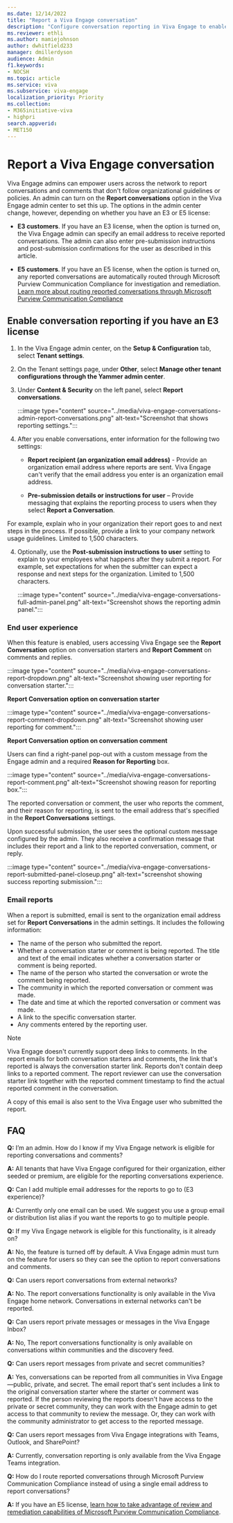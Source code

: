 ```yaml
---
ms.date: 12/14/2022
title: "Report a Viva Engage conversation"
description: "Configure conversation reporting in Viva Engage to enable people to report conversation starter posts and comments that don't follow guidelines or policies."
ms.reviewer: ethli
ms.author: mamiejohnson
author: dwhitfield233
manager: dmillerdyson
audience: Admin
f1.keywords:
- NOCSH
ms.topic: article
ms.service: viva
ms.subservice: viva-engage
localization_priority: Priority
ms.collection:  
- M365initiative-viva
- highpri
search.appverid:
- MET150
---
```


# Report a Viva Engage conversation

Viva Engage admins can empower users across the network to report conversations and comments that don't follow organizational guidelines or policies. An admin can turn on the **Report conversations** option in the Viva Engage admin center to set this up. The options in the admin center change, however, depending on whether you have an E3 or E5 license:

- **E3 customers**. If you have an E3 license, when the option is turned on, the Viva Engage admin can specify an email address to receive reported conversations. The admin can also enter pre-submission instructions and post-submission confirmations for the user as described in this article. 

- **E5 customers**. If you have an E5 license, when the option is turned on, any reported conversations are automatically routed through Microsoft Purview Communication Compliance for investigation and remediation. [Learn more about routing reported conversations through Microsoft Purview Communication Compliance](\purview\communication-complicance-policies)
 
## Enable conversation reporting if you have an E3 license

1. In the Viva Engage admin center, on the **Setup & Configuration** tab, select **Tenant settings**. 

1. On the Tenant settings page, under **Other**, select **Manage other tenant configurations through the Yammer admin center**.

2. Under **Content & Security** on the left panel, select **Report conversations**.

    :::image type="content" source="../media/viva-engage-conversations-admin-report-conversations.png" alt-text="Screenshot that shows reporting settings.":::

3. After you enable conversations, enter information for the following two settings:

    - **Report recipient (an organization email address)** - Provide an organization email address where reports are sent. Viva Engage can't verify that the email address you enter is an organization email address.  

    - **Pre-submission details or instructions for user** – Provide messaging that explains the reporting process to users when they select **Report a Conversation**.  

For example, explain who in your organization their report goes to and next steps in the process. If possible, provide a link to your company network usage guidelines. Limited to 1,500 characters.

4. Optionally, use the **Post-submission instructions to user** setting to explain to your employees what happens after they submit a report. For example, set expectations for when the submitter can expect a response and next steps for the organization. Limited to 1,500 characters.  

    :::image type="content" source="../media/viva-engage-conversations-full-admin-panel.png" alt-text="Screenshot shows the reporting admin panel.":::

### End user experience

When this feature is enabled, users accessing Viva Engage see the **Report Conversation** option on conversation starters and **Report Comment** on comments and replies.

:::image type="content" source="../media/viva-engage-conversations-report-dropdown.png" alt-text="Screenshot showing user reporting for conversation starter.":::

**Report Conversation option on conversation starter**

:::image type="content" source="../media/viva-engage-conversations-report-comment-dropdown.png" alt-text="Screenshot showing user reporting for comment.":::

**Report Conversation option on conversation comment**

Users can find a right-panel pop-out with a custom message from the Engage admin and a required **Reason for Reporting** box.

:::image type="content" source="../media/viva-engage-conversations-report-comment.png" alt-text="Screenshot showing reason for reporting box.":::

The reported conversation or comment, the user who reports the comment, and their reason for reporting, is sent to the email address that's specified in the **Report Conversations** settings.

Upon successful submission, the user sees the optional custom message configured by the admin. They also receive a confirmation message that includes their report and a link to the reported conversation, comment, or reply.

:::image type="content" source="../media/viva-engage-conversations-report-submitted-panel-closeup.png" alt-text="screenshot showing success reporting submission.":::

### Email reports

When a report is submitted, email is sent to the organization email address set for **Report Conversations** in the admin settings. It includes the following information:

- The name of the person who submitted the report.
- Whether a conversation starter or comment is being reported. The title and text of the email indicates whether a conversation starter or comment is being reported.
- The name of the person who started the conversation or wrote the comment being reported.
- The community in which the reported conversation or comment was made.
- The date and time at which the reported conversation or comment was made.
- A link to the specific conversation starter.
- Any comments entered by the reporting user.

> [!NOTE]
> Viva Engage doesn't currently support deep links to comments. In the report emails for both conversation starters and comments, the link that's reported is always the conversation starter link. Reports don't contain deep links to a reported comment. The report reviewer can use the conversation starter link together with the reported comment timestamp to find the actual reported comment in the conversation.

A copy of this email is also sent to the Viva Engage user who submitted the report.

## FAQ

**Q:** I’m an admin. How do I know if my Viva Engage network is eligible for reporting conversations and comments?

**A:** All tenants that have Viva Engage configured for their organization, either seeded or premium, are eligible for the reporting conversations experience.

**Q:** Can I add multiple email addresses for the reports to go to (E3 experience)?

**A:** Currently only one email can be used. We suggest you use a group email or distribution list alias if you want the reports to go to multiple people.

**Q:** If my Viva Engage network is eligible for this functionality, is it already on?

**A:** No, the feature is turned off by default. A Viva Engage admin must turn on the feature for users so they can see the option to report conversations and comments.

**Q:** Can users report conversations from external networks?

**A:** No. The report conversations functionality is only available in the Viva Engage home network. Conversations in external networks can't be reported.

**Q:** Can users report private messages or messages in the Viva Engage Inbox?

**A:** No, The report conversations functionality is only available on conversations within communities and the discovery feed.

**Q:** Can users report messages from private and secret communities?

**A:** Yes, conversations can be reported from all communities in Viva Engage—public, private, and secret. The email report that's sent includes a link to the original conversation starter where the starter or comment was reported. If the person reviewing the reports doesn't have access to the private or secret community, they can work with the Engage admin to get access to that community to review the message. Or, they can work with the community administrator to get access to the reported message.

**Q:** Can users report messages from Viva Engage integrations with Teams, Outlook, and SharePoint?

**A:** Currently, conversation reporting is only available from the Viva Engage Teams integration.

**Q:** How do I route reported conversations through Microsoft Purview Communication Compliance instead of using a single email address to report conversations?

**A:** If you have an E5 license, [learn how to take advantage of review and remediation capabilities of Microsoft Purview Communication Compliance](/purview/communication-compliance-policies).
